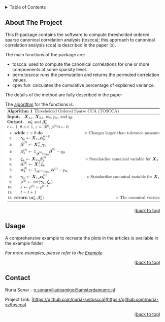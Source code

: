 
<!-- Improved compatibility of back to top link: See: https://github.com/othneildrew/Best-README-Template/pull/73 -->
<a name="readme-top"></a>
<!--
*** Thanks for checking out the Best-README-Template. If you have a suggestion
*** that would make this better, please fork the repo and create a pull request
*** or simply open an issue with the tag "enhancement".
*** Don't forget to give the project a star!
*** Thanks again! Now go create something AMAZING! :D
-->



<!-- PROJECT SHIELDS -->
<!--
*** I'm using markdown "reference style" links for readability.
*** Reference links are enclosed in brackets [ ] instead of parentheses ( ).
*** See the bottom of this document for the declaration of the reference variables
*** for contributors-url, forks-url, etc. This is an optional, concise syntax you may use.
*** https://www.markdownguide.org/basic-syntax/#reference-style-links
-->




<!-- TABLE OF CONTENTS -->
<details>
  <summary>Table of Contents</summary>
  <ol>
    <li>
      <a href="#about-the-project">About The Project</a>
      <ul>
        <li><a href="#built-with">Built With</a></li>
      </ul>
    </li>
    <li>
      <a href="#getting-started">Getting Started</a>
    </li>
    <li><a href="#usage">Usage</a></li>
    <li><a href="#contact">Contact</a></li>
  </ol>
</details>



<!-- ABOUT THE PACKAGE -->
## About The Project

This R-package contains the software to compute thresholded ordered sparse canonical correlation analysis (toscca); this approach to canonical correlation analysis (cca) is described in the paper (x). 

The main functions of the package are:
* toscca: used to compute the canonical correlations for one or more compoenents at some sparsity level.
* perm.toscca: runs the permutation and returns the permuted correlation values. 
* cpev.fun: calculates the cumulative percentage of explained variance.

The details of the method are fully described in the paper

The [algorithm]("/example/algorithm.png") for the functions is:
![algo](example/algorithm.png "algo")


<p align="right">(<a href="#readme-top">back to top</a>)</p>



<!-- USAGE EXAMPLES -->
## Usage

A comprehensive example to recreate the plots in the articles is available in the example folder

_For more examples, please refer to the [Example](https://github.com/nuria-sv/toscca/tree/master/example)_

<p align="right">(<a href="#readme-top">back to top</a>)</p>




<!-- CONTACT -->
## Contact

Nuria Senar  - n.senarvilladeamigo@amsterdamumc.nl

Project Link: [https://github.com/nuria-sv/toscca](https://github.com/nuria-sv/toscca)

<p align="right">(<a href="#readme-top">back to top</a>)</p>



